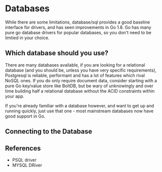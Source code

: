 # Databases 

While there are some limitations, database/sql provides a good baseline interface for drivers, and has seen improvements in Go 1.8. Go has many pure go database drivers for popular databases, so you don't need to be limtied in your choice. 

## Which database should you use?

There are many databases available, if you are looking for a relational database (and you should be, unless you have very specific requirements), Postgresql is reliable, performant and has a lot of features which rival NoSQL ones. If you do only require document data, consider starting with a pure Go key/value store like BoltDB, but be wary of unknowingly and over time building half a relational database without the ACID constraints within your app.

If you're already familiar with a database however, and want to get up and running quickly, just use that one - most mainstream databases now have good support in Go. 

## Connecting to the Database






## References 

* PSQL driver 
* MYSQL DRiver 